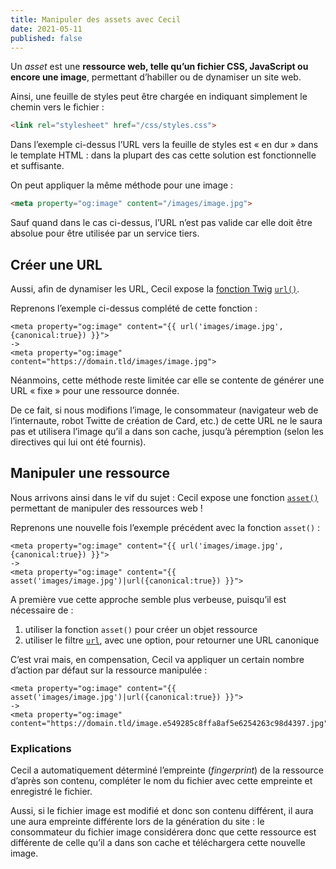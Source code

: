 ```yaml
---
title: Manipuler des assets avec Cecil
date: 2021-05-11
published: false
---
```


Un _asset_ est une **ressource web, telle qu’un fichier CSS, JavaScript ou encore une image**, permettant d’habiller ou de dynamiser un site web.

Ainsi, une feuille de styles peut être chargée en indiquant simplement le chemin vers le fichier :

```html
<link rel="stylesheet" href="/css/styles.css">
```

Dans l’exemple ci-dessus l’URL vers la feuille de styles est « en dur » dans le template HTML : dans la plupart des cas cette solution est fonctionnelle et suffisante.

On peut appliquer la même méthode pour une image :

```html
<meta property="og:image" content="/images/image.jpg">
```

Sauf quand dans le cas ci-dessus, l’URL n’est pas valide car elle doit être absolue pour être utilisée par un service tiers.

## Créer une URL

Aussi, afin de dynamiser les URL, Cecil expose la [fonction Twig](https://twig.symfony.com/doc/2.x/templates.html#functions) [`url()`](https://cecil.app/documentation/templates/#url).

Reprenons l’exemple ci-dessus complété de cette fonction :

```twig
<meta property="og:image" content="{{ url('images/image.jpg',{canonical:true}) }}">
->
<meta property="og:image" content="https://domain.tld/images/image.jpg">
```

Néanmoins, cette méthode reste limitée car elle se contente de générer une URL « fixe » pour une ressource donnée.

De ce fait, si nous modifions l’image, le consommateur (navigateur web de l’internaute, robot Twitte de création de Card, etc.) de cette URL ne le saura pas et utilisera l’image qu’il a dans son cache, jusqu’à péremption (selon les directives qui lui ont été fournis).

## Manipuler une ressource

Nous arrivons ainsi dans le vif du sujet : Cecil expose une fonction [`asset()`](https://cecil.app/documentation/templates/#asset) permettant de manipuler des ressources web !

Reprenons une nouvelle fois l’exemple précédent avec la fonction `asset()` :

```twig
<meta property="og:image" content="{{ url('images/image.jpg',{canonical:true}) }}">
->
<meta property="og:image" content="{{ asset('images/image.jpg')|url({canonical:true}) }}">
```

A première vue cette approche semble plus verbeuse, puisqu’il est nécessaire de :

1. utiliser la fonction `asset()` pour créer un objet ressource
2. utiliser le filtre [`url`](https://cecil.app/documentation/templates/#url-1), avec une option, pour retourner une URL canonique

C’est vrai mais, en compensation, Cecil va appliquer un certain nombre d’action par défaut sur la ressource manipulée :

```twig
<meta property="og:image" content="{{ asset('images/image.jpg')|url({canonical:true}) }}">
->
<meta property="og:image" content="https://domain.tld/image.e549285c8ffa8af5e6254263c98d4397.jpg">
```

### Explications

Cecil a automatiquement déterminé l’empreinte (_fingerprint_) de la ressource d’après son contenu, compléter le nom du fichier avec cette empreinte et enregistré le fichier.

Aussi, si le fichier image est modifié et donc son contenu différent, il aura une aura empreinte différente lors de la génération du site : le consommateur du fichier image considérera donc que cette ressource est différente de celle qu’il a dans son cache et téléchargera cette nouvelle image.

